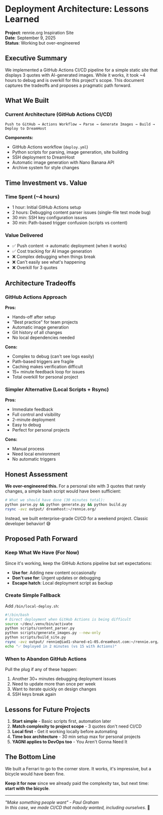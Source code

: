 # Deployment Architecture: Lessons Learned

**Project**: rennie.org Inspiration Site  
**Date**: September 9, 2025  
**Status**: Working but over-engineered

## Executive Summary

We implemented a GitHub Actions CI/CD pipeline for a simple static site that displays 3 quotes with AI-generated images. While it works, it took ~4 hours to debug and is overkill for this project's scope. This document captures the tradeoffs and proposes a pragmatic path forward.

## What We Built

### Current Architecture (GitHub Actions CI/CD)
```
Push to GitHub → Actions Workflow → Parse → Generate Images → Build → Deploy to DreamHost
```

**Components:**
- GitHub Actions workflow (`deploy.yml`) 
- Python scripts for parsing, image generation, site building
- SSH deployment to DreamHost
- Automatic image generation with Nano Banana API
- Archive system for style changes

## Time Investment vs. Value

### Time Spent (~4 hours)
- 1 hour: Initial GitHub Actions setup
- 2 hours: Debugging content parser issues (single-file test mode bug)
- 30 min: SSH key configuration issues  
- 30 min: Path-based trigger confusion (scripts vs content)

### Value Delivered
- ✅ Push content → automatic deployment (when it works)
- ✅ Cost tracking for AI image generation
- ❌ Complex debugging when things break
- ❌ Can't easily see what's happening
- ❌ Overkill for 3 quotes

## Architecture Tradeoffs

### GitHub Actions Approach

**Pros:**
- Hands-off after setup
- "Best practice" for team projects
- Automatic image generation
- Git history of all changes
- No local dependencies needed

**Cons:**
- Complex to debug (can't see logs easily)
- Path-based triggers are fragile
- Caching makes verification difficult
- 15+ minute feedback loop for issues
- Total overkill for personal project

### Simpler Alternative (Local Scripts + Rsync)

**Pros:**
- Immediate feedback
- Full control and visibility
- 2-minute deployment
- Easy to debug
- Perfect for personal projects

**Cons:**
- Manual process
- Need local environment
- No automatic triggers

## Honest Assessment

**We over-engineered this.** For a personal site with 3 quotes that rarely changes, a simple bash script would have been sufficient:

```bash
# What we should have done (30 minutes total):
python parse.py && python generate.py && python build.py
rsync -avz output/ dreamhost:~/rennie.org/
```

Instead, we built enterprise-grade CI/CD for a weekend project. Classic developer behavior! 😅

## Proposed Path Forward

### Keep What We Have (For Now)
Since it's working, keep the GitHub Actions pipeline but set expectations:
- **Use for**: Adding new content occasionally
- **Don't use for**: Urgent updates or debugging
- **Escape hatch**: Local deployment script as backup

### Create Simple Fallback
Add `/bin/local-deploy.sh`:
```bash
#!/bin/bash
# Direct deployment when GitHub Actions is being difficult
source ~/dev/.venv/bin/activate
python scripts/content_parser.py
python scripts/generate_images.py --new-only  
python scripts/build_site.py
rsync -avz output/ rennie@iad1-shared-e1-05.dreamhost.com:~/rennie.org/
echo "✅ Deployed in 2 minutes (vs 15 with Actions)"
```

### When to Abandon GitHub Actions
Pull the plug if any of these happen:
1. Another 30+ minutes debugging deployment issues
2. Need to update more than once per week
3. Want to iterate quickly on design changes
4. SSH keys break again

## Lessons for Future Projects

1. **Start simple** - Basic scripts first, automation later
2. **Match complexity to project scope** - 3 quotes don't need CI/CD
3. **Local first** - Get it working locally before automating
4. **Time box architecture** - 30 min setup max for personal projects
5. **YAGNI applies to DevOps too** - You Aren't Gonna Need It

## The Bottom Line

We built a Ferrari to go to the corner store. It works, it's impressive, but a bicycle would have been fine. 

**Keep it for now** since we already paid the complexity tax, but next time: **start with the bicycle**.

---

*"Make something people want" - Paul Graham*  
*In this case, we made CI/CD that nobody wanted, including ourselves.* 🤷